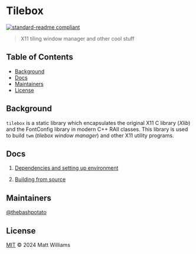 # Tilebox

[![standard-readme compliant](https://img.shields.io/badge/standard--readme-OK-green.svg?style=flat-square)](https://github.com/RichardLitt/standard-readme)

> X11 tiling window manager and other cool stuff

## Table of Contents

- [Background](#background)
- [Docs](#docs)
- [Maintainers](#maintainers)
- [License](#license)

## Background

`tilebox` is a static library which encapsulates the original X11 C library (*Xlib*) and the FontConfig library in modern C++ RAII classes.
This library is used to build `twm` (*tilebox window manager*) and other X11 utility programs.

## Docs

1. [Dependencies and setting up environment](./docs/dependencies.md)

2. [Building from source](./docs/building.md)

## Maintainers

[@thebashpotato](https://github.com/thebashpotato)

## License

[MIT](./LICENSE) © 2024 Matt Williams
